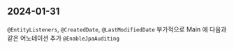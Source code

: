 ## 2024-01-31
`@EntityListeners`, `@CreatedDate`, `@LastModifiedDate` 부가적으로 Main 에 다음과 같은 어노테이션 추가 `@EnableJpaAuditing`